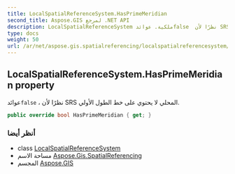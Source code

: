 ```yaml
---
title: LocalSpatialReferenceSystem.HasPrimeMeridian
second_title: Aspose.GIS لمرجع .NET API
description: LocalSpatialReferenceSystem ملكية. عوائدfalse  نظرًا لأن SRS المحلي لا يحتوي على خط الطول الأولي.
type: docs
weight: 50
url: /ar/net/aspose.gis.spatialreferencing/localspatialreferencesystem/hasprimemeridian/
---
```

## LocalSpatialReferenceSystem.HasPrimeMeridian property

عوائد`false` ، نظرًا لأن SRS المحلي لا يحتوي على خط الطول الأولي.

```csharp
public override bool HasPrimeMeridian { get; }
```

### أنظر أيضا

* class [LocalSpatialReferenceSystem](../)
* مساحة الاسم [Aspose.Gis.SpatialReferencing](../../localspatialreferencesystem/)
* المجسم [Aspose.GIS](../../../)


